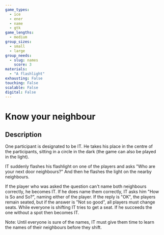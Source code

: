 ```yaml
---
game_types:
  - ice
  - ener
  - name
  - gtk
game_lengths:
  - medium
group_sizes:
  - small
  - large
group_needs:
  - slug: names
    score: 3
materials:
  - "A flashlight"
exhausting: False
touching: False
scalable: False
digital: False
---
```

# Know your neighbour

## Description
One participant is designated to be IT. He takes his place in the centre of the
participants, sitting in a circle in the dark (the game can also be played in the light). 

IT suddenly flashes his flashlight on one of the players and asks "Who are your next door neighbours?" And then he flashes the light on the nearby neighbours. 

If the player who was asked the question can't name both neighbours correctly, he becomes IT. If he does name them correctly, IT asks him "How is So and So?", naming either of the player. If the reply is "OK", the players remain seated, but if the answer is "Not so good", all players must change seats. While everyone is shifting IT tries to get a seat. If he succeeds the one without a spot then becomes IT. 

Note: Until everyone is sure of the names, IT must give them time to learn the names of their neighbours before they shift.
